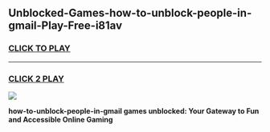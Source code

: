 
## Unblocked-Games-how-to-unblock-people-in-gmail-Play-Free-i81av
<h3>
<a href="https://premium76.site?title=how-to-unblock-people-in-gmail&ref=21A">CLICK TO PLAY</a></h3>
<hr>

<h3>
<a href="https://premium76.site?title=how-to-unblock-people-in-gmail&ref=21A">CLICK 2 PLAY</a>
  
</h3>

<a href="https://premium76.site?title=how-to-unblock-people-in-gmail&ref=21A"><img src="https://clearcache.store/games.png"></a>


**how-to-unblock-people-in-gmail games unblocked: Your Gateway to Fun and Accessible Online Gaming**
